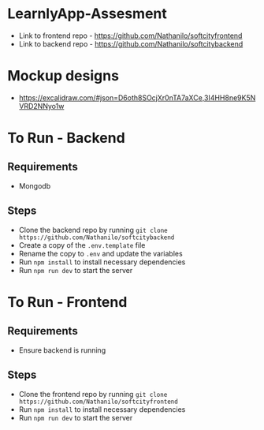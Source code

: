 # LearnlyApp-Assesment

- Link to frontend repo - https://github.com/Nathanilo/softcityfrontend
- Link to backend repo - https://github.com/Nathanilo/softcitybackend

# Mockup designs
- https://excalidraw.com/#json=D6oth8SOcjXr0nTA7aXCe,3I4HH8ne9K5NVRD2NNyo1w
 
# To Run - Backend

## Requirements
- Mongodb
  
## Steps  
- Clone the backend repo by running `git clone https://github.com/Nathanilo/softcitybackend`
- Create a copy of the `.env.template` file
- Rename the copy to `.env` and update the variables
- Run `npm install` to install necessary dependencies
- Run `npm run dev` to start the server


# To Run - Frontend

## Requirements
- Ensure backend is running

## Steps
- Clone the frontend repo by running `git clone https://github.com/Nathanilo/softcityfrontend`
- Run `npm install` to install necessary dependencies
- Run `npm run dev` to start the server

